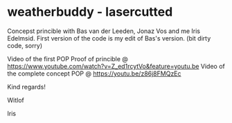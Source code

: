 # weatherbuddy - lasercutted

Concepst princible with Bas van der Leeden, Jonaz Vos and me Iris Edelmsid. First version of the code is my edit of Bas's version. (bit dirty code, sorry)

Video of the first POP Proof of princible @ https://www.youtube.com/watch?v=Z_ed1rcytVo&feature=youtu.be
Video of the complete concept POP @  https://youtu.be/z86j8FMQzEc

Kind regards!

Witlof

Iris